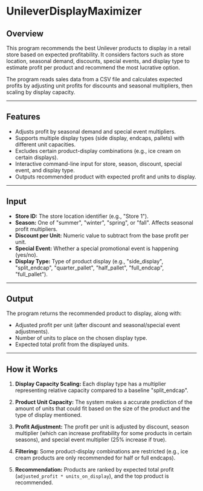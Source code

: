 # UnileverDisplayMaximizer

## Overview

This program recommends the best Unilever products to display in a retail store based on expected profitability. It considers factors such as store location, seasonal demand, discounts, special events, and display type to estimate profit per product and recommend the most lucrative option.

The program reads sales data from a CSV file and calculates expected profits by adjusting unit profits for discounts and seasonal multipliers, then scaling by display capacity.

---

## Features

- Adjusts profit by seasonal demand and special event multipliers.
- Supports multiple display types (side display, endcaps, pallets) with different unit capacities.
- Excludes certain product-display combinations (e.g., ice cream on certain displays).
- Interactive command-line input for store, season, discount, special event, and display type.
- Outputs recommended product with expected profit and units to display.

---

## Input

- **Store ID:** The store location identifier (e.g., "Store 1").
- **Season:** One of "summer", "winter", "spring", or "fall". Affects seasonal profit multipliers.
- **Discount per Unit:** Numeric value to subtract from the base profit per unit.
- **Special Event:** Whether a special promotional event is happening (yes/no).
- **Display Type:** Type of product display (e.g., "side_display", "split_endcap", "quarter_pallet", "half_pallet", "full_endcap", "full_pallet").

---

## Output

The program returns the recommended product to display, along with:

- Adjusted profit per unit (after discount and seasonal/special event adjustments).
- Number of units to place on the chosen display type.
- Expected total profit from the displayed units.

---

## How it Works

1. **Display Capacity Scaling:** Each display type has a multiplier representing relative capacity compared to a baseline "split_endcap".

2. **Product Unit Capacity:** The system makes a accurate prediction of the amount of units that could fit based on the size of the product and the type of display mentioned.

3. **Profit Adjustment:** The profit per unit is adjusted by discount, season multiplier (which can increase profitability for some products in certain seasons), and special event multiplier (25% increase if true).

4. **Filtering:** Some product-display combinations are restricted (e.g., ice cream products are only recommended for half or full endcaps).

5. **Recommendation:** Products are ranked by expected total profit (`adjusted_profit * units_on_display`), and the top product is recommended.
